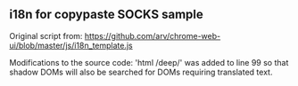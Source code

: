 ## i18n for copypaste SOCKS sample

Original script from: https://github.com/arv/chrome-web-ui/blob/master/js/i18n_template.js

Modifications to the source code:
'html /deep/' was added to line 99 so that shadow DOMs will also be searched for DOMs requiring translated text.
